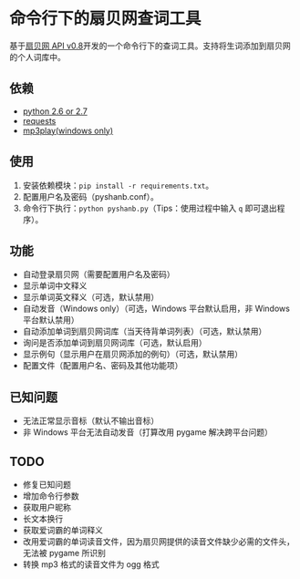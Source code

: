 # 命令行下的扇贝网查词工具

基于[扇贝网 API v0.8](http://www.shanbay.com/support/dev/api.html "扇贝网 API v0.8")开发的一个命令行下的查词工具。支持将生词添加到扇贝网的个人词库中。

## 依赖

* [python 2.6 or 2.7](http://www.python.org/ "www.python.org")
* [requests](https://github.com/kennethreitz/requests "requests-github")
* [mp3play(windows only)](https://code.google.com/p/mp3play/ "mp3play-url")

## 使用

1. 安装依赖模块：`pip install -r requirements.txt`。
2. 配置用户名及密码（pyshanb.conf）。
3. 命令行下执行：`python pyshanb.py`（Tips：使用过程中输入 `q` 即可退出程序）。

## 功能

* 自动登录扇贝网（需要配置用户名及密码）
* 显示单词中文释义
* 显示单词英文释义（可选，默认禁用）
* 自动发音（Windows only）（可选，Windows 平台默认启用，非 Windows 平台默认禁用）
* 自动添加单词到扇贝网词库（当天待背单词列表）（可选，默认禁用）
* 询问是否添加单词到扇贝网词库（可选，默认启用）
* 显示例句（显示用户在扇贝网添加的例句）（可选，默认禁用）
* 配置文件（配置用户名、密码及其他功能项）


## 已知问题

* 无法正常显示音标（默认不输出音标）
* 非 Windows 平台无法自动发音（打算改用 pygame 解决跨平台问题）

## TODO

* 修复已知问题
* 增加命令行参数
* 获取用户昵称
* 长文本换行
* 获取爱词霸的单词释义
* 改用爱词霸的单词读音文件，因为扇贝网提供的读音文件缺少必需的文件头，无法被 pygame 所识别
* 转换 mp3 格式的读音文件为 ogg 格式

